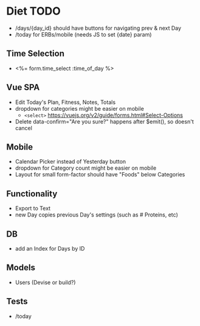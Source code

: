 # Diet TODO

- /days/{day_id} should have buttons for navigating prev & next Day
- /today for ERBs/mobile (needs JS to set {date} param)

## Time Selection

- <%= form.time_select :time_of_day %>

## Vue SPA

- Edit Today's Plan, Fitness, Notes, Totals
- dropdown for categories might be easier on mobile
  -  `<select>` https://vuejs.org/v2/guide/forms.html#Select-Options
- Delete data-confirm="Are you sure?" happens after $emit(), so doesn't cancel

## Mobile

- Calendar Picker instead of Yesterday button
- dropdown for Category count might be easier on mobile
- Layout for small form-factor should have "Foods" below Categories

## Functionality

- Export to Text
- new Day copies previous Day's settings (such as # Proteins, etc)

## DB

- add an Index for Days by ID

## Models

- Users (Devise or build?)

## Tests

- /today
